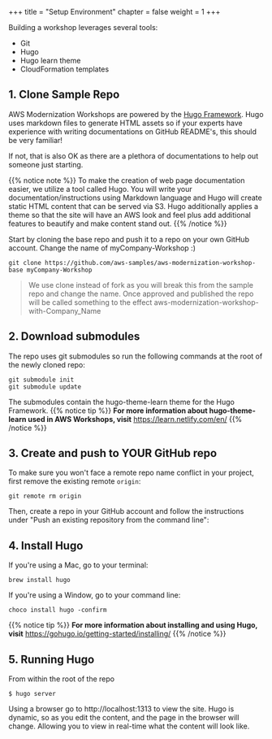 +++
title = "Setup Environment"
chapter = false
weight = 1
+++

Building a workshop leverages several tools:

* Git
* Hugo
* Hugo learn theme
* CloudFormation templates

## 1. Clone Sample Repo
AWS Modernization Workshops are powered by the [Hugo Framework](https://gohugo.io/about/what-is-hugo/). Hugo uses markdown files to generate HTML assets so if your experts have experience with writing documentations on GitHub README's, this should be very familiar!

If not, that is also OK as there are a plethora of documentations to help out someone just starting.

{{% notice note %}}
To make the creation of web page documentation easier, we utilize a tool called Hugo.  You will write your documentation/instructions using Markdown language and Hugo will create static HTML content that can be served via S3. Hugo additionally applies a theme so that the site will have an AWS look and feel plus add additional features to beautify and make content stand out.
{{% /notice %}}

Start by cloning the base repo and push it to a repo on your own GitHub account. Change the name of myCompany-Workshop :) 
```
git clone https://github.com/aws-samples/aws-modernization-workshop-base myCompany-Workshop
```
> We use clone instead of fork as you will break this from the sample repo and change the name. Once approved and published the repo will be called something to the effect aws-modernization-workshop-with-Company_Name

## 2. Download submodules
The repo uses git submodules so run the following commands at the root of the newly cloned repo:
```
git submodule init
git submodule update
```
The submodules contain the hugo-theme-learn theme for the Hugo Framework.
{{% notice tip %}}
**For more information about hugo-theme-learn used in AWS Workshops, visit** https://learn.netlify.com/en/
{{% /notice %}}

## 3. Create and push to YOUR GitHub repo

To make sure you won't face a remote repo name conflict in your project, first remove the existing remote `origin`:
```
git remote rm origin
```
Then, create a repo in your GitHub account and follow the instructions under "Push an existing repository from the command line":

## 4. Install Hugo
If you're using a Mac, go to your terminal:
```
brew install hugo
```
If you're using a Window, go to your command line:
```
choco install hugo -confirm
```

{{% notice tip %}}
**For more information about installing and using Hugo, visit** https://gohugo.io/getting-started/installing/
{{% /notice %}}

## 5. Running Hugo
From within the root of the repo
``` 
$ hugo server
```
Using a browser go to http://localhost:1313 to view the site.  Hugo is dynamic, so as you edit the content, and the page in the browser will change.  Allowing you to view in real-time what the content will look like.
